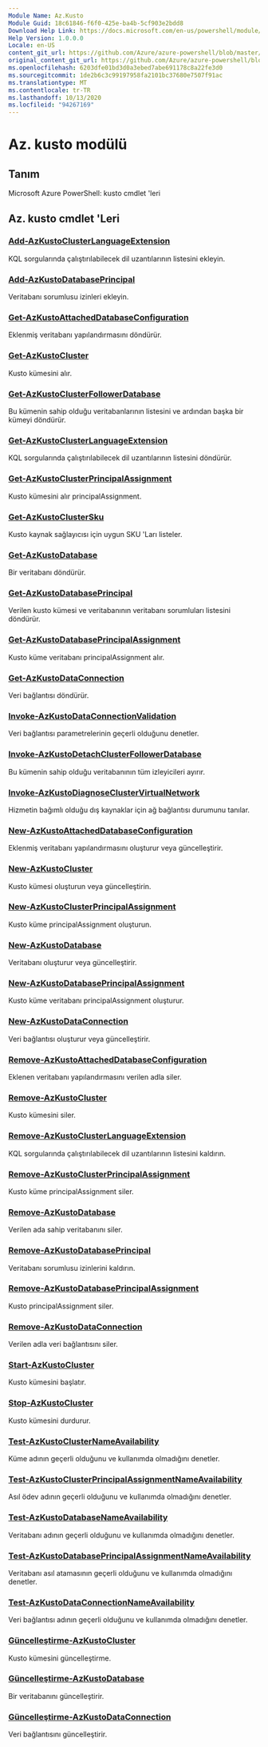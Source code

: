 ```yaml
---
Module Name: Az.Kusto
Module Guid: 18c61846-f6f0-425e-ba4b-5cf903e2bdd8
Download Help Link: https://docs.microsoft.com/en-us/powershell/module/az.kusto
Help Version: 1.0.0.0
Locale: en-US
content_git_url: https://github.com/Azure/azure-powershell/blob/master/src/Kusto/help/Az.Kusto.md
original_content_git_url: https://github.com/Azure/azure-powershell/blob/master/src/Kusto/help/Az.Kusto.md
ms.openlocfilehash: 6203dfe01bd3d0a3ebed7abe691178c8a22fe3d0
ms.sourcegitcommit: 1de2b6c3c99197958fa2101bc37680e7507f91ac
ms.translationtype: MT
ms.contentlocale: tr-TR
ms.lasthandoff: 10/13/2020
ms.locfileid: "94267169"
---
```

# Az. kusto modülü
## Tanım
Microsoft Azure PowerShell: kusto cmdlet 'leri

## Az. kusto cmdlet 'Leri
### [Add-AzKustoClusterLanguageExtension](Add-AzKustoClusterLanguageExtension.md)
KQL sorgularında çalıştırılabilecek dil uzantılarının listesini ekleyin.

### [Add-AzKustoDatabasePrincipal](Add-AzKustoDatabasePrincipal.md)
Veritabanı sorumlusu izinleri ekleyin.

### [Get-AzKustoAttachedDatabaseConfiguration](Get-AzKustoAttachedDatabaseConfiguration.md)
Eklenmiş veritabanı yapılandırmasını döndürür.

### [Get-AzKustoCluster](Get-AzKustoCluster.md)
Kusto kümesini alır.

### [Get-AzKustoClusterFollowerDatabase](Get-AzKustoClusterFollowerDatabase.md)
Bu kümenin sahip olduğu veritabanlarının listesini ve ardından başka bir kümeyi döndürür.

### [Get-AzKustoClusterLanguageExtension](Get-AzKustoClusterLanguageExtension.md)
KQL sorgularında çalıştırılabilecek dil uzantılarının listesini döndürür.

### [Get-AzKustoClusterPrincipalAssignment](Get-AzKustoClusterPrincipalAssignment.md)
Kusto kümesini alır principalAssignment.

### [Get-AzKustoClusterSku](Get-AzKustoClusterSku.md)
Kusto kaynak sağlayıcısı için uygun SKU 'Ları listeler.

### [Get-AzKustoDatabase](Get-AzKustoDatabase.md)
Bir veritabanı döndürür.

### [Get-AzKustoDatabasePrincipal](Get-AzKustoDatabasePrincipal.md)
Verilen kusto kümesi ve veritabanının veritabanı sorumluları listesini döndürür.

### [Get-AzKustoDatabasePrincipalAssignment](Get-AzKustoDatabasePrincipalAssignment.md)
Kusto küme veritabanı principalAssignment alır.

### [Get-AzKustoDataConnection](Get-AzKustoDataConnection.md)
Veri bağlantısı döndürür.

### [Invoke-AzKustoDataConnectionValidation](Invoke-AzKustoDataConnectionValidation.md)
Veri bağlantısı parametrelerinin geçerli olduğunu denetler.

### [Invoke-AzKustoDetachClusterFollowerDatabase](Invoke-AzKustoDetachClusterFollowerDatabase.md)
Bu kümenin sahip olduğu veritabanının tüm izleyicileri ayırır.

### [Invoke-AzKustoDiagnoseClusterVirtualNetwork](Invoke-AzKustoDiagnoseClusterVirtualNetwork.md)
Hizmetin bağımlı olduğu dış kaynaklar için ağ bağlantısı durumunu tanılar.

### [New-AzKustoAttachedDatabaseConfiguration](New-AzKustoAttachedDatabaseConfiguration.md)
Eklenmiş veritabanı yapılandırmasını oluşturur veya güncelleştirir.

### [New-AzKustoCluster](New-AzKustoCluster.md)
Kusto kümesi oluşturun veya güncelleştirin.

### [New-AzKustoClusterPrincipalAssignment](New-AzKustoClusterPrincipalAssignment.md)
Kusto küme principalAssignment oluşturun.

### [New-AzKustoDatabase](New-AzKustoDatabase.md)
Veritabanı oluşturur veya güncelleştirir.

### [New-AzKustoDatabasePrincipalAssignment](New-AzKustoDatabasePrincipalAssignment.md)
Kusto küme veritabanı principalAssignment oluşturur.

### [New-AzKustoDataConnection](New-AzKustoDataConnection.md)
Veri bağlantısı oluşturur veya güncelleştirir.

### [Remove-AzKustoAttachedDatabaseConfiguration](Remove-AzKustoAttachedDatabaseConfiguration.md)
Eklenen veritabanı yapılandırmasını verilen adla siler.

### [Remove-AzKustoCluster](Remove-AzKustoCluster.md)
Kusto kümesini siler.

### [Remove-AzKustoClusterLanguageExtension](Remove-AzKustoClusterLanguageExtension.md)
KQL sorgularında çalıştırılabilecek dil uzantılarının listesini kaldırın.

### [Remove-AzKustoClusterPrincipalAssignment](Remove-AzKustoClusterPrincipalAssignment.md)
Kusto küme principalAssignment siler.

### [Remove-AzKustoDatabase](Remove-AzKustoDatabase.md)
Verilen ada sahip veritabanını siler.

### [Remove-AzKustoDatabasePrincipal](Remove-AzKustoDatabasePrincipal.md)
Veritabanı sorumlusu izinlerini kaldırın.

### [Remove-AzKustoDatabasePrincipalAssignment](Remove-AzKustoDatabasePrincipalAssignment.md)
Kusto principalAssignment siler.

### [Remove-AzKustoDataConnection](Remove-AzKustoDataConnection.md)
Verilen adla veri bağlantısını siler.

### [Start-AzKustoCluster](Start-AzKustoCluster.md)
Kusto kümesini başlatır.

### [Stop-AzKustoCluster](Stop-AzKustoCluster.md)
Kusto kümesini durdurur.

### [Test-AzKustoClusterNameAvailability](Test-AzKustoClusterNameAvailability.md)
Küme adının geçerli olduğunu ve kullanımda olmadığını denetler.

### [Test-AzKustoClusterPrincipalAssignmentNameAvailability](Test-AzKustoClusterPrincipalAssignmentNameAvailability.md)
Asıl ödev adının geçerli olduğunu ve kullanımda olmadığını denetler.

### [Test-AzKustoDatabaseNameAvailability](Test-AzKustoDatabaseNameAvailability.md)
Veritabanı adının geçerli olduğunu ve kullanımda olmadığını denetler.

### [Test-AzKustoDatabasePrincipalAssignmentNameAvailability](Test-AzKustoDatabasePrincipalAssignmentNameAvailability.md)
Veritabanı asıl atamasının geçerli olduğunu ve kullanımda olmadığını denetler.

### [Test-AzKustoDataConnectionNameAvailability](Test-AzKustoDataConnectionNameAvailability.md)
Veri bağlantısı adının geçerli olduğunu ve kullanımda olmadığını denetler.

### [Güncelleştirme-AzKustoCluster](Update-AzKustoCluster.md)
Kusto kümesini güncelleştirme.

### [Güncelleştirme-AzKustoDatabase](Update-AzKustoDatabase.md)
Bir veritabanını güncelleştirir.

### [Güncelleştirme-AzKustoDataConnection](Update-AzKustoDataConnection.md)
Veri bağlantısını güncelleştirir.


